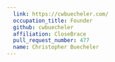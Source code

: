 ```yaml
---
  link: https://cwbuecheler.com/
  occupation_title: Founder
  github: cwbuecheler
  affiliation: CloseBrace
  pull_request_number: 477
  name: Christopher Buecheler
---
```

